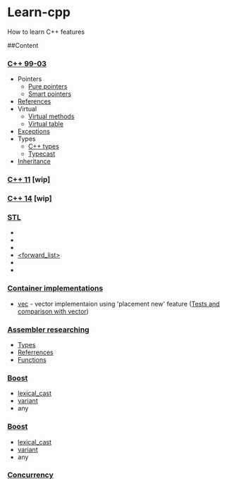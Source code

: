 # Learn-cpp

How to learn C++ features

##Content

### [C++ 99-03](https://github.com/learn-langs/cpp/blob/master/cpp99-03)
  - Pointers
    - [Pure pointers](https://github.com/learn-langs/cpp/blob/master/cpp99-03/pointers.cpp)
    - [Smart pointers](https://github.com/learn-langs/cpp/blob/master/cpp99-03/smart.h)
  - [References](https://github.com/learn-langs/cpp/blob/master/cpp99-03/references.cpp)
  - Virtual
    - [Virtual methods](https://github.com/learn-langs/cpp/blob/master/cpp99-03/virtual.cpp)
    - [Virtual table](https://github.com/learn-langs/cpp/blob/master/cpp99-03/vtable.cpp)
  - [Exceptions](https://github.com/learn-langs/cpp/blob/master/cpp99-03/exceptions.cpp)
  - Types
    - [C++ types](https://github.com/learn-langs/cpp/blob/master/cpp99-03/types.cpp)
    - [Typecast](https://github.com/learn-langs/cpp/blob/master/cpp99-03/typecast.cpp)
  - [Inheritance](https://github.com/learn-langs/cpp/blob/master/cpp99-03/inheritance.cpp)

### [C++ 11](https://github.com/learn-langs/cpp/tree/master/cpp11) [wip]

### [C++ 14](https://github.com/learn-langs/cpp/tree/master/cpp14) [wip]

### [STL](https://github.com/learn-langs/cpp/tree/master/stl)
  - [<deque>](https://github.com/learn-langs/cpp/blob/master/stl/deque.cpp)
  - [<vector>](https://github.com/learn-langs/cpp/blob/master/stl/vector.cpp)
  - [<list>](https://github.com/learn-langs/cpp/blob/master/stl/list.cpp)
  - [<forward_list>](https://github.com/learn-langs/cpp/blob/master/stl/forward_list.cpp)
  - [<set>](https://github.com/learn-langs/cpp/blob/master/stl/set.cpp)
  - [<algorithm>](https://github.com/learn-langs/cpp/blob/master/stl/algorithm.cpp)


### [Container implementations](https://github.com/learn-langs/cpp/tree/master/stl/implementation)
  - [vec](https://github.com/learn-langs/cpp/blob/master/stl/implementation/src/vec.h) - vector implementaion using 'placement new' feature ([Tests and comparison with vector](https://github.com/learn-langs/cpp/blob/master/stl/implementation/tests.cpp))

### [Assembler researching](https://github.com/learn-langs/cpp/tree/master/asm)
  - [Types](https://github.com/learn-langs/cpp/blob/master/asm/asm_types.cpp)
  - [Referrences](https://github.com/learn-langs/cpp/blob/master/asm/asm_referrences.cpp)
  - [Functions](https://github.com/learn-langs/cpp/blob/master/asm/asm_func.cpp)

### [Boost](https://github.com/learn-langs/cpp/tree/master/boost)
  - [lexical_cast](https://github.com/learn-langs/cpp/blob/master/boost/lexical_cast.cpp)
  - [variant](https://github.com/learn-langs/cpp/blob/master/boost/variant.cpp)
  - any

### [Boost](https://github.com/learn-langs/cpp/tree/master/boost)
  - [lexical_cast](https://github.com/learn-langs/cpp/blob/master/boost/lexical_cast.cpp)
  - [variant](https://github.com/learn-langs/cpp/blob/master/boost/variant.cpp)
  - any

### [Concurrency](https://github.com/learn-langs/cpp/tree/master/concurrency)